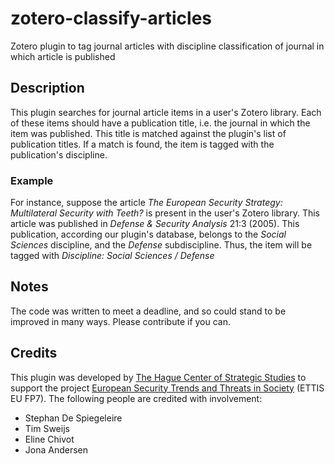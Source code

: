 zotero-classify-articles
========================

Zotero plugin to tag journal articles with discipline classification of journal in which article is published

## Description

This plugin searches for journal article items in a user's Zotero library. Each of these items should have a publication title, i.e. the journal in which the item was published. This title is matched against the plugin's list of publication titles. If a match is found, the item is tagged with the publication's discipline.

### Example

For instance, suppose the article *The European Security Strategy: Multilateral Security with Teeth?* is present in the user's Zotero library. This article was published in *Defense & Security Analysis* 21:3 (2005). This publication, according our plugin's database, belongs to the *Social Sciences* discipline, and the *Defense* subdiscipline. Thus, the item will be tagged with *Discipline: Social Sciences / Defense*

## Notes

The code was written to meet a deadline, and so could stand to be improved in many ways. Please contribute if you can.

## Credits

This plugin was developed by [The Hague Center of Strategic Studies](http://www.hcss.nl/) to support the project [European Security Trends and Threats in Society](http://www.prio.no/Research-and-Publications/Project/?oid=3701106) (ETTIS EU FP7). The following people are credited with involvement:

- Stephan De Spiegeleire
- Tim Sweijs
- Eline Chivot
- Jona Andersen
